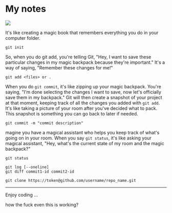 # My notes

![](https://ktar.com/wp-content/uploads/2021/10/notebook-pen-unsplash-900x506.jpg)

It's like creating a magic book that remembers everything you do in your computer folder.

```shell
git init
```
So, when you do git add, you're telling Git, "Hey, I want to save these particular changes in my magic backpack because they're important." It's a way of saying, "Remember these changes for me!"
```shell
git add <files> or .
```
When you do `git commit`, it's like zipping up your magic backpack. You're saying, "I'm done selecting the changes I want to save, now let's officially save them in my backpack." Git will then create a snapshot of your project at that moment, keeping track of all the changes you added with `git add`. It's like taking a picture of your room after you've decided what to pack. This snapshot is something you can go back to later if needed.
```shell
git commit -m "commit description"
```
magine you have a magical assistant who helps you keep track of what's going on in your room. When you say `git status`, it's like asking your magical assistant, "Hey, what's the current state of my room and the magic backpack?"
```shell
git status
```

```shell
git log [--oneline]
git diff commit1-id commit2-id 

```
```shell
git clone https://token@github.com/username/repo_name.git
```
---
Enjoy coding ...

how the fuck even this is working?